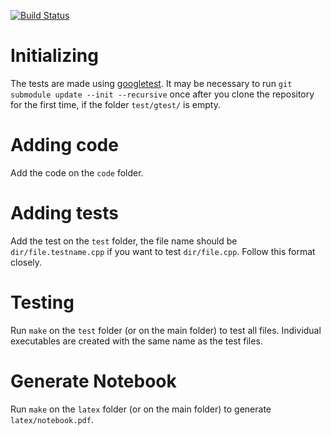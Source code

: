 [![Build Status](https://travis-ci.org/victorsenam/caderno.svg?branch=master)](https://travis-ci.org/victorsenam/caderno)

# Initializing
The tests are made using [googletest](https://github.com/google/googletest/). It may be necessary to run
`git submodule update --init --recursive` once after you clone the repository for the first time, if the
folder `test/gtest/` is empty.

# Adding code
Add the code on the `code` folder.

# Adding tests
Add the test on the `test` folder, the file name should be `dir/file.testname.cpp` if you want to test `dir/file.cpp`.
Follow this format closely.

# Testing
Run `make` on the `test` folder (or on the main folder) to test all files. Individual executables are created with the same name as the test files.

# Generate Notebook
Run `make` on the `latex` folder (or on the main folder) to generate `latex/notebook.pdf`.
